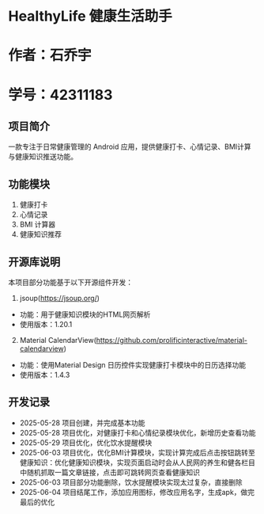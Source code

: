 # HealthyLife 健康生活助手
# 作者：石乔宇
# 学号：42311183

## 项目简介
一款专注于日常健康管理的 Android 应用，提供健康打卡、心情记录、BMI计算与健康知识推送功能。

## 功能模块
1. 健康打卡
2. 心情记录
3. BMI 计算器
4. 健康知识推荐

##  开源库说明
本项目部分功能基于以下开源组件开发：
1. jsoup(https://jsoup.org/) 
 - 功能：用于健康知识模块的HTML网页解析
 - 使用版本：1.20.1
2. Material CalendarView(https://github.com/prolificinteractive/material-calendarview) 
 - 功能：使用Material Design 日历控件实现健康打卡模块中的日历选择功能
 - 使用版本：1.4.3

## 开发记录
- 2025-05-28  项目创建，并完成基本功能
- 2025-05-28  项目优化，对健康打卡和心情纪录模块优化，新增历史查看功能
- 2025-05-29  项目优化，优化饮水提醒模块
- 2025-06-03  项目优化，优化BMI计算模块，实现计算完成后点击按钮跳转至健康知识：优化健康知识模块，实现页面启动时会从人民网的养生和健各栏目中随机抓取一篇文章链接，点击即可跳转网页查看健康知识
- 2025-06-03  项目部分功能删除，饮水提醒模块实现太过复杂，直接删除
- 2025-06-04  项目结尾工作，添加应用图标，修改应用名字，生成apk，做完最后的优化
